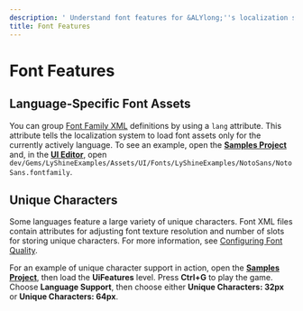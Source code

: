 ```yaml
---
description: ' Understand font features for &ALYlong;''s localization system. '
title: Font Features
---
```

# Font Features<a name="localization-fontfeatures"></a>



## Language\-Specific Font Assets<a name="localization-fontfeatures-assets"></a>

You can group [Font Family XML](ui-fonts-create-font-families.md) definitions by using a `lang` attribute\. This attribute tells the localization system to load font assets only for the currently actively language\. To see an example, open the **[Samples Project](sample-project-samples.md)** and, in the [**UI Editor**](ui-editor-using.md), open `dev/Gems/LyShineExamples/Assets/UI/Fonts/LyShineExamples/NotoSans/NotoSans.fontfamily`\.

## Unique Characters<a name="localization-fontfeatures-unique"></a>

Some languages feature a large variety of unique characters\. Font XML files contain attributes for adjusting font texture resolution and number of slots for storing unique characters\. For more information, see [Configuring Font Quality](ui-fonts-rendering.md)\.

For an example of unique character support in action, open the **[Samples Project](sample-project-samples.md)**, then load the **UiFeatures** level\. Press **Ctrl\+G** to play the game\. Choose **Language Support**, then choose either **Unique Characters: 32px** or **Unique Characters: 64px**\.
